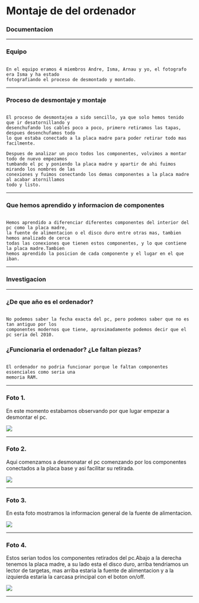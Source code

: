 
# Montaje de del ordenador

### Documentacion

---

### Equipo

```

En el equipo eramos 4 miembros Andre, Isma, Arnau y yo, el fotografo era Isma y ha estado 
fotografiando el proceso de desmontado y montado.

```

---

### Proceso de desmontaje y montaje

```

El proceso de desmontajea a sido sencillo, ya que solo hemos tenido que ir desatornillando y
desenchufando los cables poco a poco, primero retiramos las tapas, despues desenchufamos todo
lo que estaba conectado a la placa madre para poder retirar todo mas facilmente.

Despues de analizar un poco todos los componentes, volvimos a montar todo de nuevo empezamos
tumbando el pc y poniendo la placa madre y apartir de ahi fuimos mirando los nombres de las
conexiones y fuimos conectando los demas componentes a la placa madre al acabar atornillamos
todo y listo.

```

---

### Que hemos aprendido y informacion de componentes

```

Hemos aprendido a diferenciar diferentes componentes del interior del pc como la placa madre,
la fuente de alimentacion o el disco duro entre otras mas, tambien hemos analizado de cerca
todas las conexiones que tienen estos componentes, y lo que contiene la placa madre.Tambien
hemos aprendido la posicion de cada componente y el lugar en el que iban.

```

---

### Investigacion

---

### ¿De que año es el ordenador?

```

No podemos saber la fecha exacta del pc, pero podemos saber que no es tan antiguo por los
componentes modernos que tiene, aproximadamente podemos decir que el pc seria del 2010.

```

### ¿Funcionaria el ordenador? ¿Le faltan piezas?

```

El ordenador no podria funcionar porque le faltan componentes essenciales como seria una
memoria RAM.

```

---

### Foto 1.

En este momento estabamos observando por que lugar empezar a desmontar el pc.

![](https://raw.githubusercontent.com/Baultek/1-Trimestre/main/montaje%20ordenadores/IMG_20211005_092041_798.jpg)

---

### Foto 2.

Aqui comenzamos a desmonatar el pc comenzando por los componentes conectados a la placa base y
asi facilitar su retirada.

![](https://raw.githubusercontent.com/Baultek/1-Trimestre/main/montaje%20ordenadores/IMG_20211005_092051_348.jpg)

---

### Foto 3.

En esta foto mostramos la informacion general de la fuente de alimentacion.

![](https://raw.githubusercontent.com/Baultek/1-Trimestre/main/montaje%20ordenadores/IMG_20211005_092053_615.jpg)

---

### Foto 4.

Estos serian todos los componentes retirados del pc.Abajo a la derecha tenemos la placa madre, a su lado esta el disco duro,
arriba tendriamos un lector de targetas, mas arriba estaria la fuente de alimentacion y a la izquierda estaria la carcasa
principal con el boton on/off.

![](https://raw.githubusercontent.com/Baultek/1-Trimestre/main/Imagenes%20montaje%20de%20ordenadores/IMG_20211005_092114_668.jpg)

---
